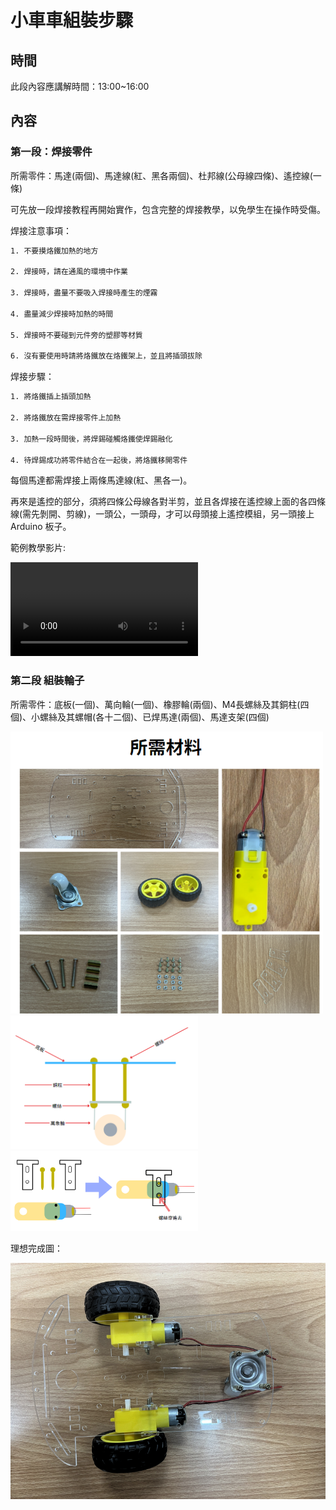 # 小車車組裝步驟

## 時間

此段內容應講解時間：13:00~16:00

## 內容

### 第一段：焊接零件

所需零件：馬達(兩個)、馬達線(紅、黑各兩個)、杜邦線(公母線四條)、遙控線(一條)

可先放一段焊接教程再開始實作，包含完整的焊接教學，以免學生在操作時受傷。

焊接注意事項：

```txt
1. 不要摸烙鐵加熱的地方

2. 焊接時，請在通風的環境中作業

3. 焊接時，盡量不要吸入焊接時產生的煙霧

4. 盡量減少焊接時加熱的時間

5. 焊接時不要碰到元件旁的塑膠等材質

6. 沒有要使用時請將烙鐵放在烙鐵架上，並且將插頭拔除
```

焊接步驟：

```txt
1. 將烙鐵插上插頭加熱

2. 將烙鐵放在需焊接零件上加熱

3. 加熱一段時間後，將焊錫碰觸烙鐵使焊錫融化

4. 待焊錫成功將零件結合在一起後，將烙鐵移開零件
```

每個馬達都需焊接上兩條馬達線(紅、黑各一)。

再來是遙控的部分，須將四條公母線各對半剪，並且各焊接在遙控線上面的各四條線(需先剝開、剪線)，一頭公，一頭母，才可以母頭接上遙控模組，另一頭接上 Arduino 板子。

範例教學影片:

<video src="../images/焊接範例.mp4" controls="controls"></video>

### 第二段 組裝輪子

所需零件：底板(一個)、萬向輪(一個)、橡膠輪(兩個)、M4長螺絲及其銅柱(四個)、小螺絲及其螺帽(各十二個)、已焊馬達(兩個)、馬達支架(四個)

<img alt="馬達" src="../images/組裝第二步所需材料.png" width="500" />

<img alt="馬達" src="../images/萬向輪組裝.png" width="300" />

<img alt="馬達" src="../images/馬達組裝.png" width="300" />

理想完成圖：

![第二段理想完成圖](../images/實作第一步圖.png)